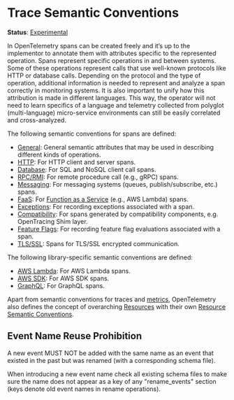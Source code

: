 # Trace Semantic Conventions

**Status**: [Experimental](../../document-status.md)

In OpenTelemetry spans can be created freely and it’s up to the implementor to
annotate them with attributes specific to the represented operation. Spans
represent specific operations in and between systems. Some of these operations
represent calls that use well-known protocols like HTTP or database calls.
Depending on the protocol and the type of operation, additional information
is needed to represent and analyze a span correctly in monitoring systems. It is
also important to unify how this attribution is made in different languages.
This way, the operator will not need to learn specifics of a language and
telemetry collected from polyglot (multi-language) micro-service environments
can still be easily correlated and cross-analyzed.

The following semantic conventions for spans are defined:

* [General](span-general.md): General semantic attributes that may be used in describing different kinds of operations.
* [HTTP](http.md): For HTTP client and server spans.
* [Database](database.md): For SQL and NoSQL client call spans.
* [RPC/RMI](rpc.md): For remote procedure call (e.g., gRPC) spans.
* [Messaging](messaging.md): For messaging systems (queues, publish/subscribe, etc.) spans.
* [FaaS](faas.md): For [Function as a Service](https://en.wikipedia.org/wiki/Function_as_a_service) (e.g., AWS Lambda) spans.
* [Exceptions](exceptions.md): For recording exceptions associated with a span.
* [Compatibility](compatibility.md): For spans generated by compatibility components, e.g. OpenTracing Shim layer.
* [Feature Flags](feature-flags.md): For recording feature flag evaluations associated with a span.
* [TLS/SSL](tls.md): Spans for TLS/SSL encrypted communication.

The following library-specific semantic conventions are defined:

* [AWS Lambda](instrumentation/aws-lambda.md): For AWS Lambda spans.
* [AWS SDK](instrumentation/aws-sdk.md): For AWS SDK spans.
* [GraphQL](instrumentation/graphql.md): For GraphQL spans.

Apart from semantic conventions for traces and [metrics](../../metrics/semantic_conventions/README.md),
OpenTelemetry also defines the concept of overarching [Resources](../../resource/sdk.md) with their own
[Resource Semantic Conventions](../../resource/semantic_conventions/README.md).

## Event Name Reuse Prohibition

A new event MUST NOT be added with the same name as an event that existed in
the past but was renamed (with a corresponding schema file).

When introducing a new event name check all existing schema files to make sure
the name does not appear as a key of any "rename_events" section (keys denote
old event names in rename operations).
